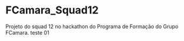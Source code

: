 # FCamara_Squad12
Projeto do squad 12 no hackathon do Programa de Formação do Grupo FCamara.
teste 01

